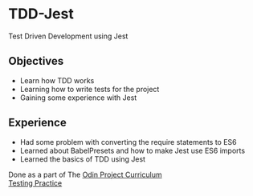 # TDD-Jest
Test Driven Development using Jest

## Objectives
- Learn how TDD works
- Learning how to write tests for the project
- Gaining some experience with Jest

## Experience
- Had some problem with converting the require statements to ES6
- Learned about BabelPresets and how to make Jest use ES6 imports
- Learned the basics of TDD using Jest

Done as a part of The [Odin Project Curriculum](https://www.theodinproject.com)  
[Testing Practice](https://www.theodinproject.com/courses/javascript/lessons/testing-practice?ref=lnav)
